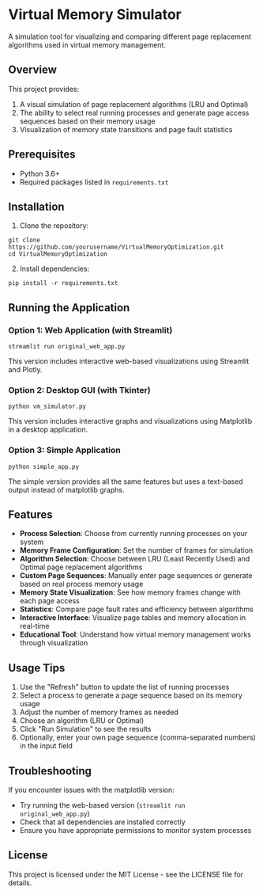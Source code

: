 # Virtual Memory Simulator

A simulation tool for visualizing and comparing different page replacement algorithms used in virtual memory management.

## Overview

This project provides:
1. A visual simulation of page replacement algorithms (LRU and Optimal)
2. The ability to select real running processes and generate page access sequences based on their memory usage
3. Visualization of memory state transitions and page fault statistics

## Prerequisites

- Python 3.6+
- Required packages listed in `requirements.txt`

## Installation

1. Clone the repository:
```
git clone https://github.com/yourusername/VirtualMemoryOptimization.git
cd VirtualMemoryOptimization
```

2. Install dependencies:
```
pip install -r requirements.txt
```

## Running the Application

### Option 1: Web Application (with Streamlit)

```
streamlit run original_web_app.py
```

This version includes interactive web-based visualizations using Streamlit and Plotly.

### Option 2: Desktop GUI (with Tkinter)

```
python vm_simulator.py
```

This version includes interactive graphs and visualizations using Matplotlib in a desktop application.

### Option 3: Simple Application

```
python simple_app.py
```

The simple version provides all the same features but uses a text-based output instead of matplotlib graphs.

## Features

- **Process Selection**: Choose from currently running processes on your system
- **Memory Frame Configuration**: Set the number of frames for simulation
- **Algorithm Selection**: Choose between LRU (Least Recently Used) and Optimal page replacement algorithms
- **Custom Page Sequences**: Manually enter page sequences or generate based on real process memory usage
- **Memory State Visualization**: See how memory frames change with each page access
- **Statistics**: Compare page fault rates and efficiency between algorithms
- **Interactive Interface**: Visualize page tables and memory allocation in real-time
- **Educational Tool**: Understand how virtual memory management works through visualization

## Usage Tips

1. Use the "Refresh" button to update the list of running processes
2. Select a process to generate a page sequence based on its memory usage
3. Adjust the number of memory frames as needed
4. Choose an algorithm (LRU or Optimal)
5. Click "Run Simulation" to see the results
6. Optionally, enter your own page sequence (comma-separated numbers) in the input field

## Troubleshooting

If you encounter issues with the matplotlib version:
- Try running the web-based version (`streamlit run original_web_app.py`)
- Check that all dependencies are installed correctly
- Ensure you have appropriate permissions to monitor system processes

## License

This project is licensed under the MIT License - see the LICENSE file for details.
